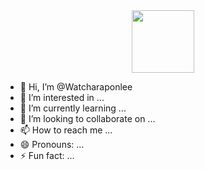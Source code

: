 <div id="header" align="center">
  <img src="https://i.giphy.com/media/v1.Y2lkPTc5MGI3NjExemZibnFpNGpnbDVwd3k1OTA3cmN3amdzNzEydGFmNGV4MHhoYnBoNyZlcD12MV9pbnRlcm5hbF9naWZfYnlfaWQmY3Q9Zw/uB86ZyWQsnFSGYe2sA/giphy.gif" width="100"/>
</div>


- 👋 Hi, I’m @Watcharaponlee
- 👀 I’m interested in ...
- 🌱 I’m currently learning ...
- 💞️ I’m looking to collaborate on ...
- 📫 How to reach me ...
- 😄 Pronouns: ...
- ⚡ Fun fact: ...

<!---
Watcharaponlee/Watcharaponlee is a ✨ special ✨ repository because its `README.md` (this file) appears on your GitHub profile.
You can click the Preview link to take a look at your changes.
--->
